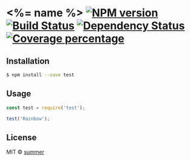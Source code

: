 # <%= name %> [![NPM version][npm-image]][npm-url] [![Build Status][travis-image]][travis-url] [![Dependency Status][daviddm-image]][daviddm-url] [![Coverage percentage][coveralls-image]][coveralls-url]
> 

## Installation

```sh
$ npm install --save test
```

## Usage

```js
const test = require('test');

test('Rainbow');
```
## License

MIT © [summer]()


[npm-image]: https://badge.fury.io/js/test.svg
[npm-url]: https://npmjs.org/package/test
[travis-image]: https://travis-ci.com/HappyJeannie/test.svg?branch=master
[travis-url]: https://travis-ci.com/HappyJeannie/test
[daviddm-image]: https://david-dm.org/HappyJeannie/test.svg?theme=shields.io
[daviddm-url]: https://david-dm.org/HappyJeannie/test
[coveralls-image]: https://coveralls.io/repos/HappyJeannie/test/badge.svg
[coveralls-url]: https://coveralls.io/r/HappyJeannie/test
